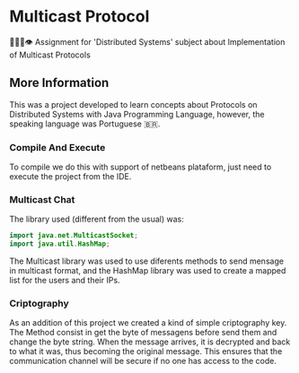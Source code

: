 # Multicast Protocol
👨🏽‍💻👁 Assignment for 'Distributed Systems' subject about Implementation of Multicast Protocols

## More Information
This was a project developed to learn concepts about Protocols on Distributed Systems with Java Programming Language, however, the speaking language was Portuguese 🇧🇷.

### Compile And Execute
To compile we do this with support of netbeans plataform, just need to execute the project from the IDE.


### Multicast Chat

The library used (different from the usual) was:
```java
import java.net.MulticastSocket;
import java.util.HashMap;
```

The Multicast library was used to use diferents methods to send mensage in multicast format, and the HashMap library was used to create a mapped list for the users and their IPs.

### Criptography

As an addition of this project we created a kind of simple criptography key. The Method consist in get the byte of messagens before send them and change the byte string. When the message arrives, it is decrypted and back to what it was, thus becoming the original message. This ensures that the communication channel will be secure if no one has access to the code.


